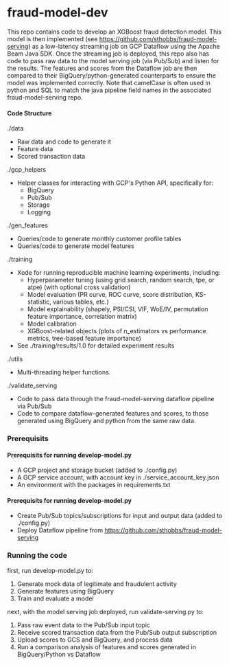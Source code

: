 # fraud-model-dev

This repo contains code to develop an XGBoost fraud detection model. This model is then implemented (see https://github.com/sthobbs/fraud-model-serving) as a low-latency streaming job on GCP Dataflow using the Apache Beam Java SDK. Once the streaming job is deployed, this repo also has code to pass raw data to the model serving job (via Pub/Sub) and listen for the results. The features and scores from the Dataflow job are then compared to their BigQuery/python-generated counterparts to ensure the model was implemented correctly. Note that camelCase is often used in python and SQL to match the java pipeline field names in the associated fraud-model-serving repo.

#### Code Structure

./data 
- Raw data and code to generate it
- Feature data
- Scored transaction data

./gcp_helpers
- Helper classes for interacting with GCP's Python API, specifically for:
    - BigQuery
    - Pub/Sub
    - Storage
    - Logging

./gen_features
- Queries/code to generate monthly customer profile tables
- Queries/code to generate model features

./training
- Xode for running reproducible machine learning experiments, including:
    - Hyperparameter tuning (using grid search, random search, tpe, or atpe) (with optional cross validation)
    - Model evaluation (PR curve, ROC curve, score distribution, KS-statistic, various tables, etc.)
    - Model explainability (shapely, PSI/CSI, VIF, WoE/IV, permutation feature importance, correlation matrix)
    - Model calibration
    - XGBoost-related objects (plots of n_estimators vs performance metrics, tree-based feature importance)
- See ./training/results/1.0 for detailed experiment results

./utils
-  Multi-threading helper functions.

./validate_serving
- Code to pass data through the fraud-model-serving dataflow pipeline via Pub/Sub
- Code to compare dataflow-generated features and scores, to those generated using BigQuery and python from the same raw data.

### Prerequisits
#### Prerequisits for running develop-model.py
- A GCP project and storage bucket (added to ./config.py)
- A GCP service account, with account key in ./service_account_key.json
- An environment with the packages in requirements.txt

#### Prerequisits for running develop-model.py
- Create Pub/Sub topics/subscriptions for input and output data (added to ./config.py)
- Deploy Dataflow pipeline from https://github.com/sthobbs/fraud-model-serving

### Running the code
first, run develop-model.py to:
1. Generate mock data of legitimate and fraudulent activity
2. Generate features using BigQuery
3. Train and evaluate a model

next, with the model serving job deployed, run validate-serving.py to:
1. Pass raw event data to the Pub/Sub input topic
2. Receive scored transaction data from the Pub/Sub output subscription
3. Upload scores to GCS and BigQuery, and process data
4. Run a comparison analysis of features and scores generated in BigQuery/Python vs Dataflow
